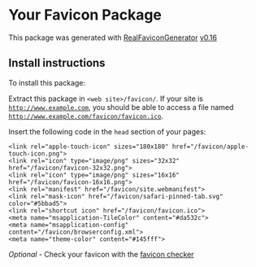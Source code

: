 # Your Favicon Package

This package was generated with [RealFaviconGenerator](https://realfavicongenerator.net/) [v0.16](https://realfavicongenerator.net/change_log#v0.16)

## Install instructions

To install this package:

Extract this package in <code>&lt;web site&gt;/favicon/</code>. If your site is <code>http://www.example.com</code>, you should be able to access a file named <code>http://www.example.com/favicon/favicon.ico</code>.

Insert the following code in the `head` section of your pages:

    <link rel="apple-touch-icon" sizes="180x180" href="/favicon/apple-touch-icon.png">
    <link rel="icon" type="image/png" sizes="32x32" href="/favicon/favicon-32x32.png">
    <link rel="icon" type="image/png" sizes="16x16" href="/favicon/favicon-16x16.png">
    <link rel="manifest" href="/favicon/site.webmanifest">
    <link rel="mask-icon" href="/favicon/safari-pinned-tab.svg" color="#5bbad5">
    <link rel="shortcut icon" href="/favicon/favicon.ico">
    <meta name="msapplication-TileColor" content="#da532c">
    <meta name="msapplication-config" content="/favicon/browserconfig.xml">
    <meta name="theme-color" content="#145fff">

*Optional* - Check your favicon with the [favicon checker](https://realfavicongenerator.net/favicon_checker)